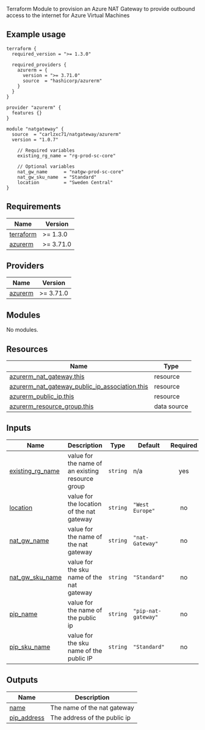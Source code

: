 Terraform Module to provision an Azure NAT Gateway to provide outbound access to the internet for Azure Virtual Machines

## Example usage
```hcl
terraform {
  required_version = ">= 1.3.0"

  required_providers {
    azurerm = {
      version = ">= 3.71.0"
      source  = "hashicorp/azurerm"
    }
  }
}

provider "azurerm" {
  features {}
}

module "natgateway" {
  source  = "carlzxc71/natgateway/azurerm"
  version = "1.0.7"

    // Required variables
    existing_rg_name = "rg-prod-sc-core"
    
    // Optional variables
    nat_gw_name      = "natgw-prod-sc-core"
    nat_gw_sku_name  = "Standard"
    location         = "Sweden Central"
}
```
<!-- BEGIN_TF_DOCS -->
## Requirements

| Name | Version |
|------|---------|
| <a name="requirement_terraform"></a> [terraform](#requirement\_terraform) | >= 1.3.0 |
| <a name="requirement_azurerm"></a> [azurerm](#requirement\_azurerm) | >= 3.71.0 |

## Providers

| Name | Version |
|------|---------|
| <a name="provider_azurerm"></a> [azurerm](#provider\_azurerm) | >= 3.71.0 |

## Modules

No modules.

## Resources

| Name | Type |
|------|------|
| [azurerm_nat_gateway.this](https://registry.terraform.io/providers/hashicorp/azurerm/latest/docs/resources/nat_gateway) | resource |
| [azurerm_nat_gateway_public_ip_association.this](https://registry.terraform.io/providers/hashicorp/azurerm/latest/docs/resources/nat_gateway_public_ip_association) | resource |
| [azurerm_public_ip.this](https://registry.terraform.io/providers/hashicorp/azurerm/latest/docs/resources/public_ip) | resource |
| [azurerm_resource_group.this](https://registry.terraform.io/providers/hashicorp/azurerm/latest/docs/data-sources/resource_group) | data source |

## Inputs

| Name | Description | Type | Default | Required |
|------|-------------|------|---------|:--------:|
| <a name="input_existing_rg_name"></a> [existing\_rg\_name](#input\_existing\_rg\_name) | value for the name of an existing resource group | `string` | n/a | yes |
| <a name="input_location"></a> [location](#input\_location) | value for the location of the nat gateway | `string` | `"West Europe"` | no |
| <a name="input_nat_gw_name"></a> [nat\_gw\_name](#input\_nat\_gw\_name) | value for the name of the nat gateway | `string` | `"nat-Gateway"` | no |
| <a name="input_nat_gw_sku_name"></a> [nat\_gw\_sku\_name](#input\_nat\_gw\_sku\_name) | value for the sku name of the nat gateway | `string` | `"Standard"` | no |
| <a name="input_pip_name"></a> [pip\_name](#input\_pip\_name) | value for the name of the public ip | `string` | `"pip-nat-gateway"` | no |
| <a name="input_pip_sku_name"></a> [pip\_sku\_name](#input\_pip\_sku\_name) | value for the sku name of the public IP | `string` | `"Standard"` | no |

## Outputs

| Name | Description |
|------|-------------|
| <a name="output_name"></a> [name](#output\_name) | The name of the nat gateway |
| <a name="output_pip_address"></a> [pip\_address](#output\_pip\_address) | The address of the public ip |
<!-- END_TF_DOCS -->